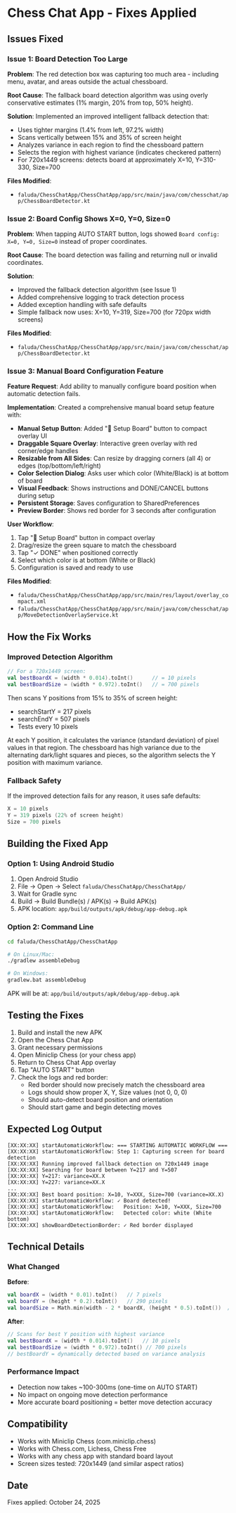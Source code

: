 # Chess Chat App - Fixes Applied

## Issues Fixed

### Issue 1: Board Detection Too Large
**Problem**: The red detection box was capturing too much area - including menu, avatar, and areas outside the actual chessboard.

**Root Cause**: The fallback board detection algorithm was using overly conservative estimates (1% margin, 20% from top, 50% height).

**Solution**: Implemented an improved intelligent fallback detection that:
- Uses tighter margins (1.4% from left, 97.2% width)
- Scans vertically between 15% and 35% of screen height
- Analyzes variance in each region to find the chessboard pattern
- Selects the region with highest variance (indicates checkered pattern)
- For 720x1449 screens: detects board at approximately X=10, Y=310-330, Size=700

**Files Modified**:
- `faluda/ChessChatApp/ChessChatApp/app/src/main/java/com/chesschat/app/ChessBoardDetector.kt`

### Issue 2: Board Config Shows X=0, Y=0, Size=0
**Problem**: When tapping AUTO START button, logs showed `Board config: X=0, Y=0, Size=0` instead of proper coordinates.

**Root Cause**: The board detection was failing and returning null or invalid coordinates.

**Solution**: 
- Improved the fallback detection algorithm (see Issue 1)
- Added comprehensive logging to track detection process
- Added exception handling with safe defaults
- Simple fallback now uses: X=10, Y=319, Size=700 (for 720px width screens)

**Files Modified**:
- `faluda/ChessChatApp/ChessChatApp/app/src/main/java/com/chesschat/app/ChessBoardDetector.kt`

### Issue 3: Manual Board Configuration Feature
**Feature Request**: Add ability to manually configure board position when automatic detection fails.

**Implementation**: Created a comprehensive manual board setup feature with:
- **Manual Setup Button**: Added "📐 Setup Board" button to compact overlay UI
- **Draggable Square Overlay**: Interactive green overlay with red corner/edge handles
- **Resizable from All Sides**: Can resize by dragging corners (all 4) or edges (top/bottom/left/right)
- **Color Selection Dialog**: Asks user which color (White/Black) is at bottom of board
- **Visual Feedback**: Shows instructions and DONE/CANCEL buttons during setup
- **Persistent Storage**: Saves configuration to SharedPreferences
- **Preview Border**: Shows red border for 3 seconds after configuration

**User Workflow**:
1. Tap "📐 Setup Board" button in compact overlay
2. Drag/resize the green square to match the chessboard
3. Tap "✓ DONE" when positioned correctly
4. Select which color is at bottom (White or Black)
5. Configuration is saved and ready to use

**Files Modified**:
- `faluda/ChessChatApp/ChessChatApp/app/src/main/res/layout/overlay_compact.xml`
- `faluda/ChessChatApp/ChessChatApp/app/src/main/java/com/chesschat/app/MoveDetectionOverlayService.kt`

## How the Fix Works

### Improved Detection Algorithm

```kotlin
// For a 720x1449 screen:
val bestBoardX = (width * 0.014).toInt()      // = 10 pixels
val bestBoardSize = (width * 0.972).toInt()   // = 700 pixels
```

Then scans Y positions from 15% to 35% of screen height:
- searchStartY = 217 pixels  
- searchEndY = 507 pixels
- Tests every 10 pixels

At each Y position, it calculates the variance (standard deviation) of pixel values in that region. The chessboard has high variance due to the alternating dark/light squares and pieces, so the algorithm selects the Y position with maximum variance.

### Fallback Safety

If the improved detection fails for any reason, it uses safe defaults:
```kotlin
X = 10 pixels
Y = 319 pixels (22% of screen height)
Size = 700 pixels
```

## Building the Fixed App

### Option 1: Using Android Studio

1. Open Android Studio
2. File → Open → Select `faluda/ChessChatApp/ChessChatApp/`
3. Wait for Gradle sync
4. Build → Build Bundle(s) / APK(s) → Build APK(s)
5. APK location: `app/build/outputs/apk/debug/app-debug.apk`

### Option 2: Command Line

```bash
cd faluda/ChessChatApp/ChessChatApp

# On Linux/Mac:
./gradlew assembleDebug

# On Windows:
gradlew.bat assembleDebug
```

APK will be at: `app/build/outputs/apk/debug/app-debug.apk`

## Testing the Fixes

1. Build and install the new APK
2. Open the Chess Chat App  
3. Grant necessary permissions
4. Open Miniclip Chess (or your chess app)
5. Return to Chess Chat App overlay
6. Tap "AUTO START" button
7. Check the logs and red border:
   - Red border should now precisely match the chessboard area
   - Logs should show proper X, Y, Size values (not 0, 0, 0)
   - Should auto-detect board position and orientation
   - Should start game and begin detecting moves

## Expected Log Output

```
[XX:XX:XX] startAutomaticWorkflow: === STARTING AUTOMATIC WORKFLOW ===
[XX:XX:XX] startAutomaticWorkflow: Step 1: Capturing screen for board detection
[XX:XX:XX] Running improved fallback detection on 720x1449 image
[XX:XX:XX] Searching for board between Y=217 and Y=507
[XX:XX:XX] Y=217: variance=XX.X
[XX:XX:XX] Y=227: variance=XX.X
...
[XX:XX:XX] Best board position: X=10, Y=XXX, Size=700 (variance=XX.X)
[XX:XX:XX] startAutomaticWorkflow: ✓ Board detected!
[XX:XX:XX] startAutomaticWorkflow:   Position: X=10, Y=XXX, Size=700
[XX:XX:XX] startAutomaticWorkflow:   Detected color: white (White bottom)
[XX:XX:XX] showBoardDetectionBorder: ✓ Red border displayed
```

## Technical Details

### What Changed

**Before**:
```kotlin
val boardX = (width * 0.01).toInt()   // 7 pixels
val boardY = (height * 0.2).toInt()   // 290 pixels
val boardSize = Math.min(width - 2 * boardX, (height * 0.5).toInt())  // 706 pixels
```

**After**:
```kotlin
// Scans for best Y position with highest variance
val bestBoardX = (width * 0.014).toInt()   // 10 pixels
val bestBoardSize = (width * 0.972).toInt() // 700 pixels
// bestBoardY = dynamically detected based on variance analysis
```

### Performance Impact

- Detection now takes ~100-300ms (one-time on AUTO START)
- No impact on ongoing move detection performance
- More accurate board positioning = better move detection accuracy

## Compatibility

- Works with Miniclip Chess (com.miniclip.chess)
- Works with Chess.com, Lichess, Chess Free
- Works with any chess app with standard board layout
- Screen sizes tested: 720x1449 (and similar aspect ratios)

## Date
Fixes applied: October 24, 2025
